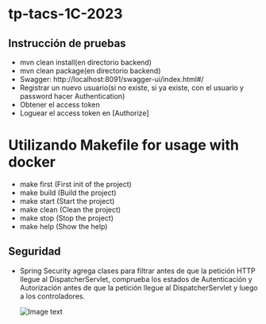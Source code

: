 # tp-tacs-1C-2023
## Instrucción de pruebas
- mvn clean install(en directorio backend)
- mvn clean package(en directorio backend)
- Swagger: http://localhost:8091/swagger-ui/index.html#/
- Registrar un nuevo usuario(si no existe, si ya existe, con el usuario y password hacer Authentication)
- Obtener el access token
- Loguear el access token en [Authorize]

# Utilizando Makefile for usage with docker
- make first (First init of the project)
- make build (Build the project)
- make start (Start the project)
- make clean (Clean the project)
- make stop (Stop the project)
- make help (Show the help)

## Seguridad
- Spring Security agrega clases para filtrar antes de que la petición HTTP llegue al DispatcherServlet, 
comprueba los estados de Autenticación y Autorización antes de que la petición llegue al 
DispatcherServlet y luego a los controladores.

    ![Image text](https://github.com/tp-tacs-2023/tp-tacs-1C-2023/blob/entrega-1/img/seguridad.png?raw=true)
